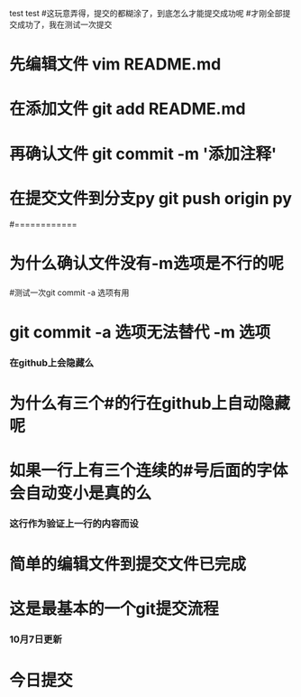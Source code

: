 test
test
#这玩意弄得，提交的都糊涂了，到底怎么才能提交成功呢
#才刚全部提交成功了，我在测试一次提交
# 先编辑文件 vim README.md
# 在添加文件 git add README.md
# 再确认文件 git commit -m '添加注释'
# 在提交文件到分支py git push origin py 
#============
# 为什么确认文件没有-m选项是不行的呢
###
#测试一次git commit -a 选项有用
###
# git commit -a 选项无法替代 -m 选项
### 在github上会隐藏么
# 为什么有三个#的行在github上自动隐藏呢
# 如果一行上有三个连续的#号后面的字体会自动变小是真的么
### 这行作为验证上一行的内容而设

# 简单的编辑文件到提交文件已完成
# 这是最基本的一个git提交流程
### 10月7日更新
# 今日提交
